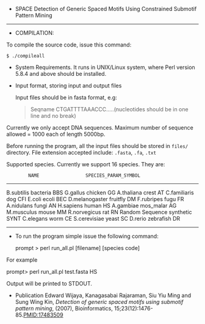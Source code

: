 * SPACE
Detection of Generic Spaced Motifs Using Constrained Submotif Pattern Mining
____________________________________________________________________

* COMPILATION:

To compile the source code, issue this command:

    $ ./compileall


* System Requirements.
It runs in UNIX/Linux system, where Perl version 5.8.4 and above should be installed. 

* Input format, storing input and output files

   Input files should be in fasta format, e.g:
   
   >Seqname
   CTGATTTTAAACCC.....(nucleotides should be in one line and no break)

Currently we only accept DNA sequences. Maximum number of sequence
allowed = 1000 each of length 5000bp.

Before running the program, all the input files should be stored in 
`files/` directory. File extension accepted include: `.fasta`, `.fa`, `.txt`

   
Supported species.
Currently we support 16 species. They are:


            NAME                 SPECIES_PARAM_SYMBOL
   __________________________________________________
   B.subtilis      bacteria          BBS
   G.gallus        chicken           GG
   A.thaliana      crest             AT
   C.familiaris    dog               CFI
   E.coli          ecoli             BEC
   D.melanogaster  fruitfly          DM
   F.rubripes      fugu              FR
   A.nidulans      fungi             AN
   H.sapiens       human             HS
   A.gambiae       mos_malar         AG
   M.musculus      mouse             MM
   R.norvegicus    rat               RN
   Random Sequence synthetic         SYNT
   C.elegans       worm              CE
   S.cerevisiae    yeast             SC
   D.rerio         zebrafish         DR
   ___________________________________________

* To run the program simple issue the following command:

   prompt > perl run_all.pl [filename] [species code]

For example

   prompt> perl run_all.pl test.fasta HS

Output will be printed to STDOUT.

* Publication
Edward Wijaya, Kanagasabai Rajaraman, Siu Yiu Ming and Sung Wing Kin, 
*Detection of generic spaced motifs using submotif pattern mining*, (2007),
Bioinformatics, 15;23(12):1476-85.[PMID:17483509](http://www.ncbi.nlm.nih.gov/pubmed/17483509) 
